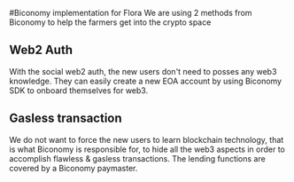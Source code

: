 #Biconomy implementation for Flora
We are using 2 methods from Biconomy to help the farmers get into the crypto space
## Web2 Auth
With the social web2 auth, the new users don't need to posses any web3 knowledge. They can easily create a new EOA account by using Biconomy SDK to onboard themselves for web3. 
## Gasless transaction
We do not want to force the new users to learn blockchain technology, that is what Biconomy is responsible for, to hide all the web3 aspects in order to accomplish flawless & gasless transactions. The lending functions are covered by a Biconomy paymaster.
